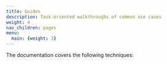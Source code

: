 ```yaml
---
title: Guides
description: Task-oriented walkthroughs of common use cases
weight: 4
nav_children: pages
menu:
  main: {weight: 3}
---
```


The documentation covers the following techniques:
